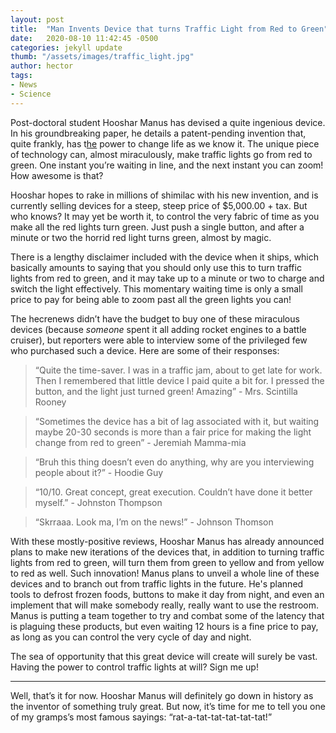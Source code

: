```yaml
---
layout: post
title:  "Man Invents Device that turns Traffic Light from Red to Green"
date:   2020-08-10 11:42:45 -0500
categories: jekyll update
thumb: "/assets/images/traffic_light.jpg"
author: hector
tags:
- News
- Science
---
```


Post-doctoral student Hooshar Manus has devised a quite ingenious device. In his groundbreaking paper, he details a patent-pending invention that, quite frankly, has t[he](https://melnewzers.blogspot.com) power to change life as we know it. The unique piece of technology can, almost miraculously, make traffic lights go from red to green. One instant you’re waiting in line, and the next instant you can zoom! How awesome is that?

Hooshar hopes to rake in millions of shimilac with his new invention, and is currently selling devices for a steep, steep price of $5,000.00 + tax. But who knows? It may yet be worth it, to control the very fabric of time as you make all the red lights turn green. Just push a single button, and after a minute or two the horrid red light turns green, almost by magic.

There is a lengthy disclaimer included with the device when it ships, which basically amounts to saying that you should only use this to turn traffic lights from red to green, and it may take up to a minute or two to charge and switch the light effectively. This momentary waiting time is only a small price to pay for being able to zoom past all the green lights you can!

The hecrenews didn’t have the budget to buy one of these miraculous devices (because *someone* spent it all adding rocket engines to a battle cruiser), but reporters were able to interview some of the privileged few who purchased such a device. Here are some of their responses:

> “Quite the time-saver. I was in a traffic jam, about to get late for work. Then I remembered that little device I paid quite a bit for. I pressed the button, and the light just turned green! Amazing” - Mrs. Scintilla Rooney

> “Sometimes the device has a bit of lag associated with it, but waiting maybe 20-30 seconds is more than a fair price for making the light change from red to green” - Jeremiah Mamma-mia

> “Bruh this thing doesn’t even do anything, why are you interviewing people about it?” - Hoodie Guy

> “10/10. Great concept, great execution. Couldn’t have done it better myself.” - Johnston Thompson

> “Skrraaa. Look ma, I’m on the news!” - Johnson Thomson

With these mostly-positive reviews, Hooshar Manus has already announced plans to make new iterations of the devices that, in addition to turning traffic lights from red to green, will turn them from green to yellow and from yellow to red as well. Such innovation! Manus plans to unveil a whole line of these devices and to branch out from traffic lights in the future. He's planned tools to defrost frozen foods, buttons to make it day from night, and even an implement that will make somebody really, really want to use the restroom. Manus is putting a team together to try and combat some of the latency that is plaguing these products, but even waiting 12 hours is a fine price to pay, as long as you can control the very cycle of day and night.

The sea of opportunity that this great device will create will surely be vast. Having the power to control traffic lights at will? Sign me up!

---

Well, that’s it for now. Hooshar Manus will definitely go down in history as the inventor of something truly great. But now, it’s time for me to tell you one of my gramps’s most famous sayings: “rat-a-tat-tat-tat-tat-tat!”
